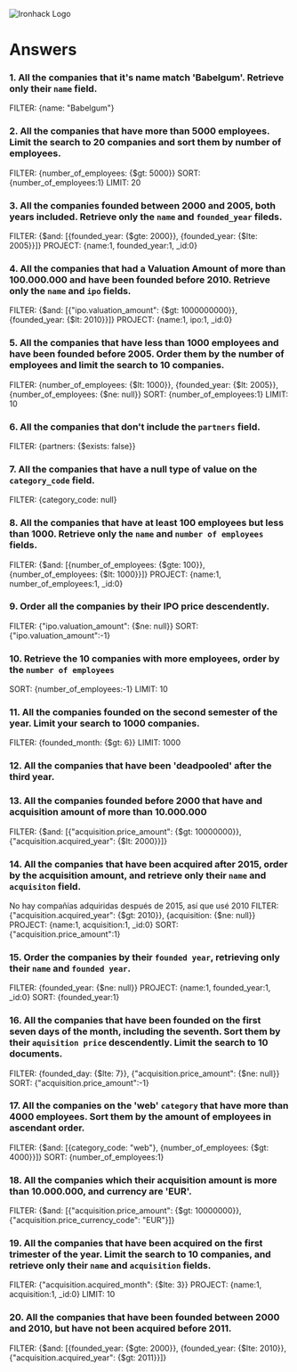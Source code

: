 ![Ironhack Logo](https://i.imgur.com/1QgrNNw.png)

# Answers

### 1. All the companies that it's name match 'Babelgum'. Retrieve only their `name` field.

FILTER: {name: "Babelgum"}

### 2. All the companies that have more than 5000 employees. Limit the search to 20 companies and sort them by **number of employees**.

FILTER: {number_of_employees: {$gt: 5000}}
SORT: {number_of_employees:1}
LIMIT: 20

### 3. All the companies founded between 2000 and 2005, both years included. Retrieve only the `name` and `founded_year` fileds.

FILTER: {$and: [{founded_year: {$gte: 2000}}, {founded_year: {$lte: 2005}}]}
PROJECT: {name:1, founded_year:1, _id:0}

### 4. All the companies that had a Valuation Amount of more than 100.000.000 and have been founded before 2010. Retrieve only the `name` and `ipo` fields.

FILTER: {$and: [{"ipo.valuation_amount": {$gt: 1000000000}}, {founded_year: {$lt: 2010}}]}
PROJECT: {name:1, ipo:1, _id:0}

### 5. All the companies that have less than 1000 employees and have been founded before 2005. Order them by the number of employees and limit the search to 10 companies.

FILTER: {number_of_employees: {$lt: 1000}}, {founded_year: {$lt: 2005}}, {number_of_employees: {$ne: null}}
SORT: {number_of_employees:1}
LIMIT: 10

### 6. All the companies that don't include the `partners` field.

FILTER: {partners: {$exists: false}}

### 7. All the companies that have a null type of value on the `category_code` field.

FILTER: {category_code: null}

### 8. All the companies that have at least 100 employees but less than 1000. Retrieve only the `name` and `number of employees` fields.

FILTER: {$and: [{number_of_employees: {$gte: 100}}, {number_of_employees: {$lt: 1000}}]}
PROJECT: {name:1, number_of_employees:1, _id:0}

### 9. Order all the companies by their IPO price descendently.

FILTER: {"ipo.valuation_amount": {$ne: null}}
SORT: {"ipo.valuation_amount":-1}

### 10. Retrieve the 10 companies with more employees, order by the `number of employees`

SORT: {number_of_employees:-1}
LIMIT: 10

### 11. All the companies founded on the second semester of the year. Limit your search to 1000 companies.

FILTER: {founded_month: {$gt: 6}}
LIMIT: 1000

### 12. All the companies that have been 'deadpooled' after the third year.

<!-- Your Code Goes Here -->

### 13. All the companies founded before 2000 that have and acquisition amount of more than 10.000.000

FILTER: {$and: [{"acquisition.price_amount": {$gt: 10000000}}, {"acquisition.acquired_year": {$lt: 2000}}]}

### 14. All the companies that have been acquired after 2015, order by the acquisition amount, and retrieve only their `name` and `acquisiton` field.

No hay compañías adquiridas después de 2015, así que usé 2010
FILTER: {"acquisition.acquired_year": {$gt: 2010}}, {acquisition: {$ne: null}}
PROJECT: {name:1, acquisition:1, _id:0}
SORT: {"acquisition.price_amount":1}

### 15. Order the companies by their `founded year`, retrieving only their `name` and `founded year`.

FILTER: {founded_year: {$ne: null}}
PROJECT: {name:1, founded_year:1, _id:0}
SORT: {founded_year:1}

### 16. All the companies that have been founded on the first seven days of the month, including the seventh. Sort them by their `aquisition price` descendently. Limit the search to 10 documents.

FILTER: {founded_day: {$lte: 7}}, {"acquisition.price_amount": {$ne: null}}
SORT: {"acquisition.price_amount":-1}

### 17. All the companies on the 'web' `category` that have more than 4000 employees. Sort them by the amount of employees in ascendant order.

FILTER: {$and: [{category_code: "web"}, {number_of_employees: {$gt: 4000}}]}
SORT: {number_of_employees:1}

### 18. All the companies which their acquisition amount is more than 10.000.000, and currency are 'EUR'.

FILTER: {$and: [{"acquisition.price_amount": {$gt: 10000000}}, {"acquisition.price_currency_code": "EUR"}]}

### 19. All the companies that have been acquired on the first trimester of the year. Limit the search to 10 companies, and retrieve only their `name` and `acquisition` fields.

FILTER: {"acquisition.acquired_month": {$lte: 3}}
PROJECT: {name:1, acquisition:1, _id:0}
LIMIT: 10

### 20. All the companies that have been founded between 2000 and 2010, but have not been acquired before 2011.

FILTER: {$and: [{founded_year: {$gte: 2000}}, {founded_year: {$lte: 2010}}, {"acquisition.acquired_year": {$gt: 2011}}]}
